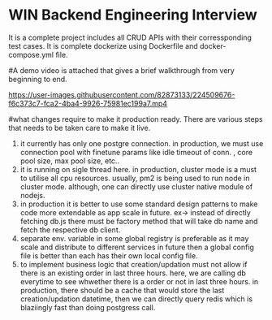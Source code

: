 # WIN Backend Engineering Interview

It is a complete project includes all CRUD APIs with their corressponding test cases.
It is complete dockerize using Dockerfile and docker-compose.yml file.

#A demo video is attached that gives a brief walkthrough from very beginning to end.

https://user-images.githubusercontent.com/82873133/224509676-f6c373c7-fca2-4ba4-9926-75981ec199a7.mp4

#what changes require to make it production ready.
There are various steps that needs to be taken care to make it live.
1. it currently has only one postgre connection. in production, we must use connection pool with finetune params like idle timeout of conn. , core pool size, max pool size, etc..
2. it is running on sigle thread here. in production, cluster mode is a must to utilise all cpu resources. usually, pm2 is being used to run node in cluster mode. although, one can directly use cluster native module of nodejs.
3. in production it is better to use some standard design patterns to make code more extendable as app scale in future. ex-> instead of directly fetching db.js there must be factory method that will take db name and fetch the respective db client.
4. separate env. variable in some global registry is preferable as it may scale and distribute to different services in future then a global config file is better than each has their own local config file.
5. to implement business logic that creation/updation must not allow if there is an existing order in last three hours. here, we are calling db everytime to see whwether there is a order or not in last three hours. in production, there should be a cache that would store the last creation/updation datetime, then we can directly query redis which is blaziingly fast than doing postgress call.


